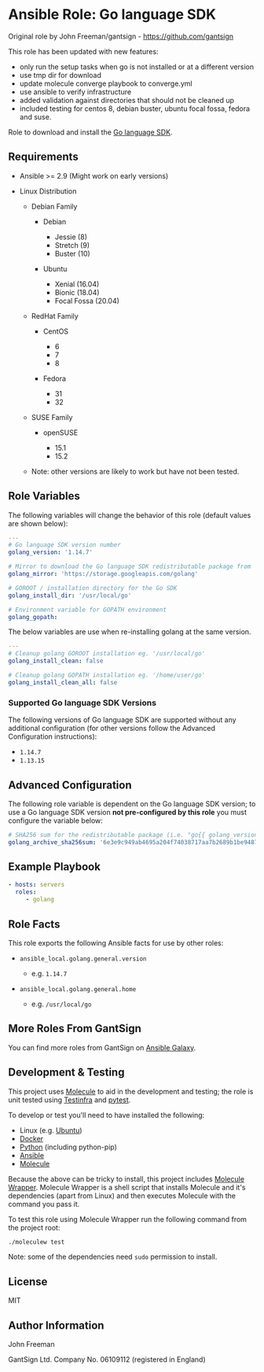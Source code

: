 Ansible Role: Go language SDK
=============================

Original role by John Freeman/gantsign - https://github.com/gantsign

This role has been updated with new features:
- only run the setup tasks when go is not installed or at a different version
- use tmp dir for download
- update molecule converge playbook to converge.yml
- use ansible to verify infrastructure
- added validation against directories that should not be cleaned up
- included testing for centos 8, debian buster, ubuntu focal fossa, fedora and suse.

<!-- [![Build Status](https://travis-ci.org/gantsign/ansible-role-golang.svg?branch=master)](https://travis-ci.org/gantsign/ansible-role-golang)
[![Ansible Galaxy](https://img.shields.io/badge/ansible--galaxy-gantsign.golang-blue.svg)](https://galaxy.ansible.com/gantsign/golang)
[![License](https://img.shields.io/badge/license-MIT-blue.svg)](https://raw.githubusercontent.com/gantsign/ansible-role-golang/master/LICENSE) -->

Role to download and install the [Go language SDK](https://golang.org/).

Requirements
------------

* Ansible >= 2.9 (Might work on early versions)

* Linux Distribution

    * Debian Family

        * Debian

            * Jessie (8)
            * Stretch (9)
            * Buster (10)

        * Ubuntu

            * Xenial (16.04)
            * Bionic (18.04)
            * Focal Fossa (20.04)

    * RedHat Family

        * CentOS

            * 6
            * 7
            * 8

        * Fedora

            * 31
            * 32

    * SUSE Family

        * openSUSE

            * 15.1
            * 15.2

    * Note: other versions are likely to work but have not been tested.

Role Variables
--------------

The following variables will change the behavior of this role (default values
are shown below):

```yaml
---
# Go language SDK version number
golang_version: '1.14.7'

# Mirror to download the Go language SDK redistributable package from
golang_mirror: 'https://storage.googleapis.com/golang'

# GOROOT / installation directory for the Go SDK
golang_install_dir: '/usr/local/go'

# Environment variable for GOPATH environment
golang_gopath:
```

The below variables are use when re-installing golang at the same version.
```yaml
---
# Cleanup golang GOROOT installation eg. '/usr/local/go'
golang_install_clean: false

# Cleanup golang GOPATH installation eg. '/home/user/go'
golang_install_clean_all: false
```

### Supported Go language SDK Versions

The following versions of Go language SDK are supported without any additional
configuration (for other versions follow the Advanced Configuration
instructions):

* `1.14.7`
* `1.13.15`


Advanced Configuration
----------------------

The following role variable is dependent on the Go language SDK version; to use
a Go language SDK version **not pre-configured by this role** you must configure
the variable below:

```yaml
# SHA256 sum for the redistributable package (i.e. "go{{ golang_version }}.linux-amd64.tar.gz")
golang_archive_sha256sum: '6e3e9c949ab4695a204f74038717aa7b2689b1be94875899ac1b3fe42800ff82'
```

Example Playbook
----------------

```yaml
- hosts: servers
  roles:
     - golang
```

Role Facts
----------

This role exports the following Ansible facts for use by other roles:

* `ansible_local.golang.general.version`

    * e.g. `1.14.7`

* `ansible_local.golang.general.home`

    * e.g. `/usr/local/go`

More Roles From GantSign
------------------------

You can find more roles from GantSign on
[Ansible Galaxy](https://galaxy.ansible.com/gantsign).

Development & Testing
---------------------

This project uses [Molecule](http://molecule.readthedocs.io/) to aid in the
development and testing; the role is unit tested using
[Testinfra](http://testinfra.readthedocs.io/) and
[pytest](http://docs.pytest.org/).

To develop or test you'll need to have installed the following:

* Linux (e.g. [Ubuntu](http://www.ubuntu.com/))
* [Docker](https://www.docker.com/)
* [Python](https://www.python.org/) (including python-pip)
* [Ansible](https://www.ansible.com/)
* [Molecule](http://molecule.readthedocs.io/)

Because the above can be tricky to install, this project includes
[Molecule Wrapper](https://github.com/gantsign/molecule-wrapper). Molecule
Wrapper is a shell script that installs Molecule and it's dependencies (apart
from Linux) and then executes Molecule with the command you pass it.

To test this role using Molecule Wrapper run the following command from the
project root:

```bash
./moleculew test
```

Note: some of the dependencies need `sudo` permission to install.

License
-------

MIT

Author Information
------------------

John Freeman

GantSign Ltd.
Company No. 06109112 (registered in England)
